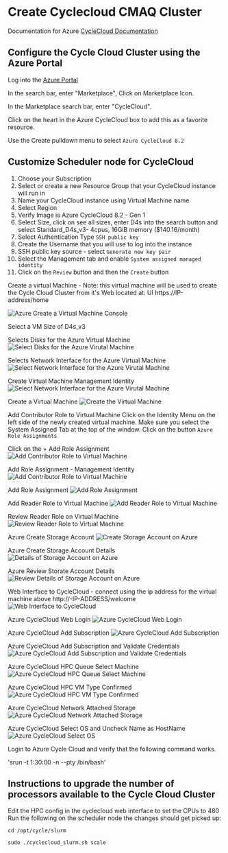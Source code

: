 # Create Cyclecloud CMAQ Cluster

Documentation for Azure
<a href="https://docs.microsoft.com/en-us/azure/cyclecloud/?view=cyclecloud-8">CycleCloud Documentation</a>

## Configure the Cycle Cloud Cluster using the Azure Portal

Log into the [Azure Portal](https://ms.portal.azure.com/)

In the search bar, enter "Marketplace", Click on Marketplace Icon.

In the Marketplace search bar, enter "CycleCloud".

Click on the heart in the Azure CycleCloud box to add this as a favorite resource.

Use the Create pulldown menu to select `Azure CycleCloud 8.2` 

## Customize Scheduler node for CycleCloud

1. Choose your Subscription
2. Select or create a new Resource Group that your CycleCloud instance will run in
3. Name your CycleCloud instance using Virtual Machine name 
4. Select Region
5. Verify Image is Azure CycleCloud 8.2 - Gen 1
6. Select Size, click on see all sizes, enter D4s into the search button and select Standard_D4s_v3- 4cpus, 16GiB memory ($140.16/month)
7. Select Authentication Type `SSH public key`
5. Create the Username that you will use to log into the instance
6. SSH public key source - select `Generate new key pair`
7. Select the Management tab and enable `System assigned managed identity`
8. Click on the `Review` button and then the `Create` button




Create a virtual Machine - 
Note: this virtual machine will be used to create the Cycle Cloud Cluster from it's Web located at: UI https://IP-address/home

![Azure Create a Virtual Machine Console](../../azure_web_interface_images/Create_Virtual_Machine.png)

Select a VM Size of D4s_v3

Selects Disks for the Azure Virtual Machine
![Select Disks for the Azure Virutal Machine](../../azure_web_interface_images/Create_VM_Select_DIsks.png)

Selects Network Interface for the Azure Virtual Machine
![Select Network Interface for the Azure Virutal Machine](../../azure_web_interface_images/Create_VM_Select_Network_Interface.png)

Create Virtual Machine Management Identity
![Select Network Interface for the Azure Virutal Machine](../../azure_web_interface_images/Create_VM_Management_Identity.png)


Create a Virtual Machine
![Create the Virtual Machine](../../azure_web_interface_images/Create_VM.png)

Add Contributor Role to Virtual Machine
Click on the Identity Menu on the left side of the newly created virtual machine.
Make sure you select the System Assigned Tab at the top of the window.
Click on the button `Azure Role Assignments`

Click on the + Add Role Assignment
![Add Contributor Role to Virtual Machine](../../azure_web_interface_images/VM_Add_Role_Assignment_Contributor.png)

Add Role Assignment - Management Identity
![Add Contributor Role to Virtual Machine](../../azure_web_interface_images/VM_Add_Role_Assignment_Members_Managed_Identity.png)

Add Role Assignment
![Add Role Assignment](../../azure_web_interface_images/VM_Add_Role_Assignment.png)

Add Reader Role to Virtual Machine
![Add Reader Role to Virtual Machine](../../azure_web_interface_images/VM_Add_Role_Assignment_Reader.png)

Review Reader Role on Virtual Machine
![Review Reader Role to Virtual Machine](../../azure_web_interface_images/VM_Add_Role_Assignment_Reader_Review.png)

Azure Create Storage Account
![Create Storage Account on Azure](../../azure_web_interface_images/Azure_Create_Storage_Account.png)

Azure Create Storage Account Details
![Details of Storage Account on Azure](../../azure_web_interface_images/Azure_Create_A_Storage_Account_details.png)

Azure Review Storate Account Details
![Review Details of Storage Account on Azure](../../azure_web_interface_images/Azure_Create_A_Storage_Account_Review+create.png)

Web Interface to CycleCloud - connect using the ip address for the virtual machine above http://-IP-ADDRESS/welcome
![Web Interface to CycleCloud](../../azure_web_interface_images/Cyclecloud-ea_Virtual_Machine.png)

Azure CycleCloud Web Login
![Azure CycleCloud Web Login](../../azure_web_interface_images/Azure_CycleCloud_Web_Login.png)

Azure CycleCloud Add Subscription
![Azure CycleCloud Add Subscription](../../azure_web_interface_images/Azure_CycleCloud_Add_Subscription.png)

Azure CycleCloud Add Subscription and Validate Credentials
![Azure CycleCloud Add Subscription and Validate Credentials](../../azure_web_interface_images/Azure_CycleCloud_Add_Subscription_Validate_Credentials.png)

Azure CycleCloud HPC Queue Select Machine
![Azure CycleCloud HPC Queue Select Machine](../../azure_web_interface_images/Azure_CycleCloud_Select_A_Machine_Type_HC44rs.png)

Azure CycleCloud HPC VM Type Confirmed
![Azure CycleCloud HPC VM Type Confirmed](../../azure_web_interface_images/Azure_CycleCloud_HPC_VM_TYPE_HC44rs.png)

Azure CycleCloud Network Attached Storage
![Azure CycleCloud Network Attached Storage](../../azure_web_interface_images/Azure_CycleCloud_Network_Attached_Storage.png)

Azure CycleCloud Select OS and Uncheck Name as HostName
![Azure CycleCloud Select OS](../../azure_web_interface_images/Azure_CycleCloud_Advanced_Settings_Choose_OS.png)

Login to Azure Cycle Cloud and verify that the following command works.

'srun -t 1:30:00  -n --pty /bin/bash'

## Instructions to upgrade the number of processors available to the Cycle Cloud Cluster

Edit the HPC config in the cyclecloud web interface to set the CPUs to 480 
Run the following on the scheduler node the changes should get picked up:

`cd /opt/cycle/slurm`

`sudo ./cyclecloud_slurm.sh scale`

